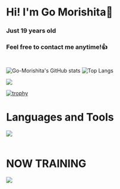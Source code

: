 # Hi! I'm Go Morishita👋
### Just 19 years old 
### Feel free to contact me anytime!👍
#
![Go-Morishita's GitHub stats](https://github-readme-stats.vercel.app/api?username=Go-Morishita&show_icons=true&theme=react)
![Top Langs](https://github-readme-stats.vercel.app/api/top-langs/?username=Go-Morishita&layout=compact&theme=react)

![](http://github-profile-summary-cards.vercel.app/api/cards/profile-details?username=Go-Morishita&theme=react)

[![trophy](https://github-profile-trophy.vercel.app/?username=Go-Morishita&theme=algolia)](https://github.com/ryo-ma/github-profile-trophy)

# Languages and Tools

<img src="https://skillicons.dev/icons?i=react,vite,bootstrap,vercel,html,css,js,typescript,c,java" /> <br /><br />
  
# NOW TRAINING

<img src="https://skillicons.dev/icons?i=next,firebase" /> <br /><br />
